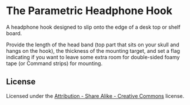 # The Parametric Headphone Hook

A headphone hook designed to slip onto the edge of a desk top or shelf board.

Provide the length of the head band (top part that sits on your skull and hangs on the hook), the thickness of the mounting target, and set a flag indicating if you want to leave some extra room for double-sided foamy tape (or Command strips) for mounting.


## License
Licensed under the [Attribution - Share Alike - Creative Commons](http://creativecommons.org/licenses/by-sa/3.0/) license.